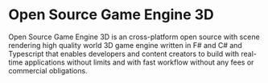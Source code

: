 # Open Source Game Engine 3D 
Open Source Game Engine 3D is an cross-platform open source with scene rendering high quality world 3D game engine written in F# and C# and Typescript that enables developers and content creators to build with real-time applications without limits and with fast workflow without any fees or commercial obligations.
